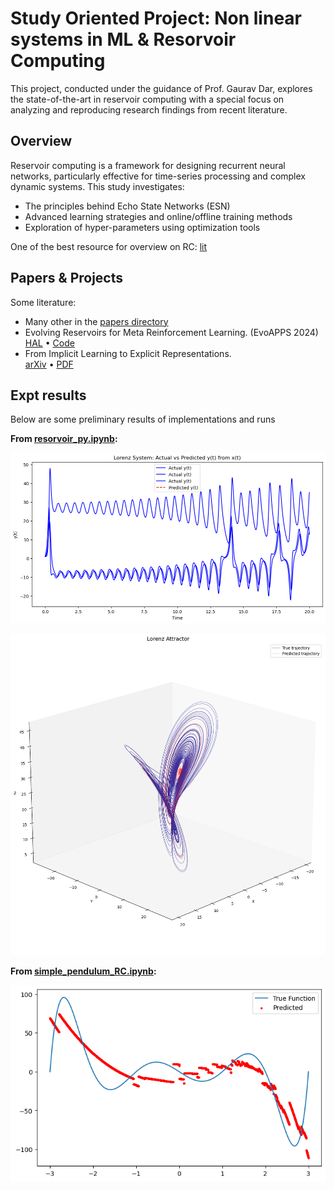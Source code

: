 # Study Oriented Project: Non linear systems in ML & Resorvoir Computing

This project, conducted under the guidance of Prof. Gaurav Dar, explores the state-of-the-art in reservoir computing with a special focus on analyzing and reproducing research findings from recent literature.

## Overview

Reservoir computing is a framework for designing recurrent neural networks, particularly effective for time-series processing and complex dynamic systems. This study investigates:
- The principles behind Echo State Networks (ESN)
- Advanced learning strategies and online/offline training methods
- Exploration of hyper-parameters using optimization tools

One of the best resource for overview on RC: [lit](papers/RC_Intro.pdf)

## Papers & Projects

Some literature:
- Many other in the [papers directory](papers/)
- Evolving Reservoirs for Meta Reinforcement Learning. (EvoAPPS 2024)  
    [HAL](https://inria.hal.science/hal-04354303) • [Code](https://github.com/corentinlger/ER-MRL)
- From Implicit Learning to Explicit Representations.  
    [arXiv](https://arxiv.org/abs/2204.02484) • [PDF](https://arxiv.org/pdf/2204.02484)


## Expt results

Below are some preliminary results of implementations and runs

**From [resorvoir_py.ipynb](resorvoir_py.ipynb):**

![Lorenz system evolution xt vs yt zt](results_0/lorenz%20system%20pred.png)

![Lorenz System evolution](results_0/lorenz%20attractor%20rc.png)


**From [simple_pendulum_RC.ipynb](simple_pendulum_RC.ipynb):**

![Simple Pendulum RC](results_0/simple%20pendulum%20track.png)